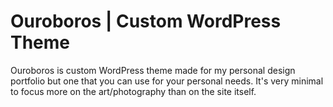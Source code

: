 Ouroboros | Custom WordPress Theme
===
Ouroboros is custom WordPress theme made for my personal design portfolio but one that you can use for your personal needs. It's very minimal to focus more on the art/photography than on the site itself.

